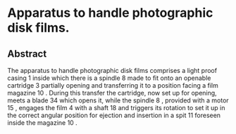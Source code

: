 # Apparatus to handle photographic disk films.

## Abstract
The apparatus to handle photographic disk films comprises a light proof casing 1 inside which there is a spindle 8 made to fit onto an openable cartridge 3 partially opening and transferring it to a position facing a film magazine 10 . During this transfer the cartridge, now set up for opening, meets a blade 34 which opens it, while the spindle 8 , provided with a motor 15 , engages the film 4 with a shaft 18 and triggers its rotation to set it up in the correct angular position for ejection and insertion in a spit 11 foreseen inside the magazine 10 .